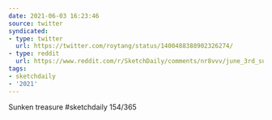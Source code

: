 ```yaml
---
date: 2021-06-03 16:23:46
source: twitter
syndicated:
- type: twitter
  url: https://twitter.com/roytang/status/1400488388902326274/
- type: reddit
  url: https://www.reddit.com/r/SketchDaily/comments/nr8vvv/june_3rd_sunken_treasure/h0ggssn/
tags:
- sketchdaily
- '2021'
---
```


Sunken treasure #sketchdaily 154/365